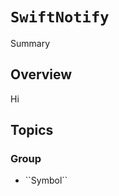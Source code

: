 # ``SwiftNotify``

Summary

## Overview

Hi

## Topics

### Group

- <!--@START_MENU_TOKEN@-->``Symbol``<!--@END_MENU_TOKEN@-->
